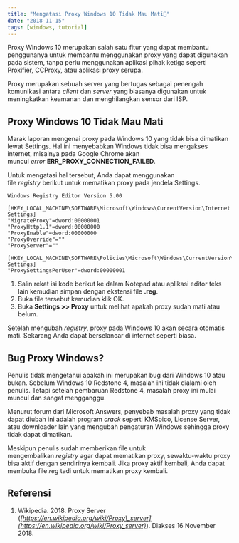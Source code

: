 ```yaml
---
title: "Mengatasi Proxy Windows 10 Tidak Mau Mati🛑"
date: "2018-11-15"
tags: [windows, tutorial]
---
```


Proxy Windows 10 merupakan salah satu fitur yang dapat membantu penggunanya untuk membantu menggunakan proxy yang dapat digunakan pada sistem, tanpa perlu menggunakan aplikasi pihak ketiga seperti Proxifier, CCProxy, atau aplikasi proxy serupa.

Proxy merupakan sebuah server yang bertugas sebagai penengah komunikasi antara _client_ dan _server_ yang biasanya digunakan untuk meningkatkan keamanan dan menghilangkan sensor dari ISP.

## Proxy Windows 10 Tidak Mau Mati

Marak laporan mengenai proxy pada Windows 10 yang tidak bisa dimatikan lewat Settings. Hal ini menyebabkan Windows tidak bisa mengakses internet, misalnya pada Google Chrome akan muncul _error_ **ERR_PROXY_CONNECTION_FAILED**.

Untuk mengatasi hal tersebut, Anda dapat menggunakan file _registry_ berikut untuk mematikan proxy pada jendela Settings.

```plain
Windows Registry Editor Version 5.00

[HKEY_LOCAL_MACHINE\SOFTWARE\Microsoft\Windows\CurrentVersion\Internet Settings]
"MigrateProxy"=dword:00000001
"ProxyHttp1.1"=dword:00000000
"ProxyEnable"=dword:00000000
"ProxyOverride"=""
"ProxyServer"=""

[HKEY_LOCAL_MACHINE\SOFTWARE\Policies\Microsoft\Windows\CurrentVersion\Internet Settings] 
"ProxySettingsPerUser"=dword:00000001
```

1. Salin rekat isi kode berikut ke dalam Notepad atau aplikasi editor teks lain kemudian simpan dengan ekstensi file **.reg**.
2. Buka file tersebut kemudian klik OK.
3. Buka **Settings >> Proxy** untuk melihat apakah proxy sudah mati atau belum.

Setelah mengubah _registry_, proxy pada Windows 10 akan secara otomatis mati. Sekarang Anda dapat berselancar di internet seperti biasa.

## Bug Proxy Windows?

Penulis tidak mengetahui apakah ini merupakan bug dari Windows 10 atau bukan. Sebelum Windows 10 Redstone 4, masalah ini tidak dialami oleh penulis. Tetapi setelah pembaruan Redstone 4, masalah proxy ini mulai muncul dan sangat mengganggu.

Menurut forum dari Microsoft Answers, penyebab masalah proxy yang tidak dapat diubah ini adalah program _crack_ seperti KMSpico, License Server, atau downloader lain yang mengubah pengaturan Windows sehingga proxy tidak dapat dimatikan.

Meskipun penulis sudah memberikan file untuk mengembalikan _registry_ agar dapat mematikan proxy, sewaktu-waktu proxy bisa aktif dengan sendirinya kembali. Jika proxy aktif kembali, Anda dapat membuka file _reg_ tadi untuk mematikan proxy kembali.

## Referensi

1. Wikipedia. 2018. Proxy Server (_[https://en.wikipedia.org/wiki/Proxy\_server](https://en.wikipedia.org/wiki/Proxy_server)_). Diakses 16 November 2018.
